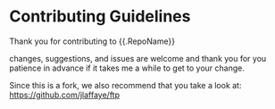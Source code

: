 # Contributing Guidelines

 Thank you for contributing to {{.RepoName}}

 changes, suggestions, and issues are welcome and thank you for you patience in
 advance if it takes me a while to get to your change.

 Since this is a fork, we also recommend that you take a look at:
 https://github.com/jlaffaye/ftp
